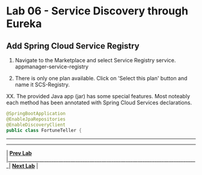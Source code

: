 [appmanager-service-registry]: img/appmanager-service-registry.png " "

# Lab 06 - Service Discovery through Eureka

## Add Spring Cloud Service Registry
1. Navigate to the Marketplace and select Service Registry service.
appmanager-service-registry

2. There is only one plan available. Click on 'Select this plan' button and name it SCS-Registry.







XX. The provided Java app (jar) has some special features. Most noteably each method has been annotated with Spring Cloud Services declarations.
```java
@SpringBootApplication
@EnableJpaRepositories
@EnableDiscoveryClient
public class FortuneTeller {
```


___

___
| **[Prev Lab](../Lab-05/README.md)** |_______________________________________________________________________________| **[Next Lab](../Lab-07/README.md)** |
